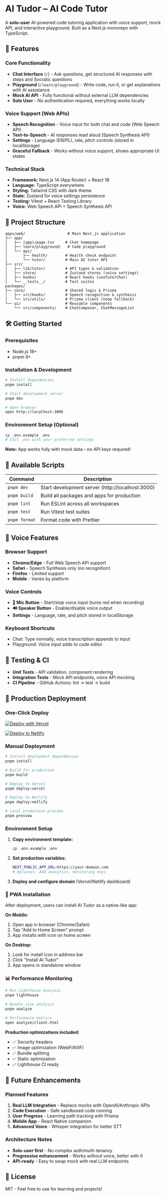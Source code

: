 # AI Tudor – AI Code Tutor

A **solo-user** AI-powered code tutoring application with voice support, mock API, and interactive playground. Built as a Next.js monorepo with TypeScript.

## 🚀 Features

### Core Functionality
- **Chat Interface** (`/`) - Ask questions, get structured AI responses with steps and Socratic questions
- **Playground** (`/learn/playground`) - Write code, run it, or get explanations with AI assistance
- **Mock AI API** - Fully functional without external LLM dependencies
- **Solo User** - No authentication required, everything works locally

### Voice Support (Web APIs)
- **Speech Recognition** - Voice input for both chat and code (Web Speech API)
- **Text-to-Speech** - AI responses read aloud (Speech Synthesis API)
- **Settings** - Language (EN/PL), rate, pitch controls (stored in localStorage)
- **Graceful Fallback** - Works without voice support, shows appropriate UI states

### Technical Stack
- **Framework:** Next.js 14 (App Router) + React 18
- **Language:** TypeScript everywhere
- **Styling:** Tailwind CSS with dark theme
- **State:** Zustand for voice settings persistence
- **Testing:** Vitest + React Testing Library
- **Voice:** Web Speech API + Speech Synthesis API

## 📁 Project Structure
```
apps/web/                   # Main Next.js application
├── app/
│   ├── (app)/page.tsx     # Chat homepage
│   ├── learn/playground/   # Code playground
│   └── api/
│       ├── health/        # Health check endpoint
│       └── tutor/         # Main AI tutor API
├── src/
│   ├── lib/tutor/         # API types & validation
│   ├── store/             # Zustand stores (voice settings)
│   ├── hooks/             # React hooks (useTutorChat)
│   └── __tests__/         # Test suites
packages/
├── core/                  # Shared logic & Prisma
│   ├── src/hooks/         # Speech recognition & synthesis
│   └── src/utils/         # Prisma client (noop fallback)
└── ui/                    # Reusable components
    └── src/components/    # ChatComposer, ChatMessageList
```

## 🛠 Getting Started

### Prerequisites
- Node.js 18+
- pnpm 8+

### Installation & Development
```bash
# Install dependencies
pnpm install

# Start development server
pnpm dev

# Open browser
open http://localhost:3000
```

### Environment Setup (Optional)
```bash
cp .env.example .env
# Edit .env with your preferred settings
```

**Note:** App works fully with mock data - no API keys required!

## 🔧 Available Scripts

| Command | Description |
| --- | --- |
| `pnpm dev` | Start development server (http://localhost:3000) |
| `pnpm build` | Build all packages and apps for production |
| `pnpm lint` | Run ESLint across all workspaces |
| `pnpm test` | Run Vitest test suites |
| `pnpm format` | Format code with Prettier |

## 🎤 Voice Features

### Browser Support
- **Chrome/Edge** - Full Web Speech API support
- **Safari** - Speech Synthesis only (no recognition)
- **Firefox** - Limited support
- **Mobile** - Varies by platform

### Voice Controls
- **🎤 Mic Button** - Start/stop voice input (turns red when recording)
- **🔊 Speaker Button** - Enable/disable voice output
- **Settings** - Language, rate, and pitch stored in localStorage

### Keyboard Shortcuts
- Chat: Type normally, voice transcription appends to input
- Playground: Voice input adds to code editor

## 🧪 Testing & CI

- **Unit Tests** - API validation, component rendering
- **Integration Tests** - Mock API endpoints, voice API mocking
- **CI Pipeline** - GitHub Actions: lint → test → build

## 🚀 Production Deployment

### One-Click Deploy

[![Deploy with Vercel](https://vercel.com/button)](https://vercel.com/new/clone?repository-url=https://github.com/yourusername/ai-tudor&env=NEXT_PUBLIC_APP_URL&envDescription=Set%20your%20app%20URL%20for%20production&demo-title=AI%20Tudor%20Demo&demo-description=Solo-user%20AI%20code%20tutor%20with%20voice%20support)

[![Deploy to Netlify](https://www.netlify.com/img/deploy/button.svg)](https://app.netlify.com/start/deploy?repository=https://github.com/yourusername/ai-tudor)

### Manual Deployment

```bash
# Install deployment dependencies
pnpm install

# Build for production
pnpm build

# Deploy to Vercel
pnpm deploy:vercel

# Deploy to Netlify
pnpm deploy:netlify

# Local production preview
pnpm preview
```

### Environment Setup

1. **Copy environment template:**
   ```bash
   cp .env.example .env
   ```

2. **Set production variables:**
   ```bash
   NEXT_PUBLIC_APP_URL=https://your-domain.com
   # Optional: Add analytics, monitoring keys
   ```

3. **Deploy and configure domain** (Vercel/Netlify dashboard)

### 📱 PWA Installation

After deployment, users can install AI Tudor as a native-like app:

**On Mobile:**
1. Open app in browser (Chrome/Safari)
2. Tap "Add to Home Screen" prompt
3. App installs with icon on home screen

**On Desktop:**
1. Look for install icon in address bar
2. Click "Install AI Tudor"
3. App opens in standalone window

### 📊 Performance Monitoring

```bash
# Run Lighthouse analysis
pnpm lighthouse

# Bundle size analysis
pnpm analyze

# Performance metrics
open analyze/client.html
```

**Production optimizations included:**
- ✅ Security headers
- ✅ Image optimization (WebP/AVIF)
- ✅ Bundle splitting
- ✅ Static optimization
- ✅ Lighthouse CI ready

## 🔮 Future Enhancements

### Planned Features
1. **Real LLM Integration** - Replace mocks with OpenAI/Anthropic APIs
2. **Code Execution** - Safe sandboxed code running
3. **User Progress** - Learning path tracking with Prisma
4. **Mobile App** - React Native companion
5. **Advanced Voice** - Whisper integration for better STT

### Architecture Notes
- **Solo-user first** - No complex auth/multi-tenancy
- **Progressive enhancement** - Works without voice, better with it
- **API-ready** - Easy to swap mock with real LLM endpoints

## 📜 License

MIT - Feel free to use for learning and projects!
